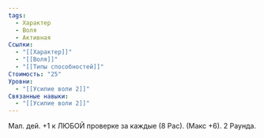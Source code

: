 ```yaml
---
tags:
  - Характер
  - Воля
  - Активная
Ссылки:
  - "[[Характер]]"
  - "[[Воля]]"
  - "[[Типы способностей]]"
Стоимость: "25"
Уровни:
  - "[[Усилие воли 2]]"
Связанные навыки:
  - "[[Усилие воли 2]]"
---
```

Мал. дей. +1 к ЛЮБОЙ проверке за каждые (8 Рас). (Макс +6). 2 Раунда.